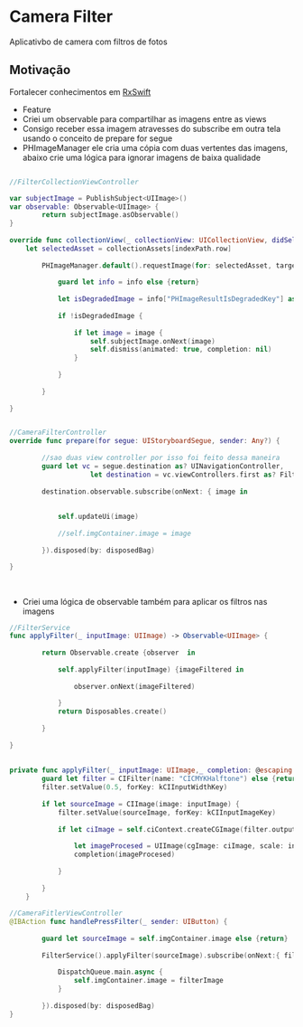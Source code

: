 # Camera Filter
Aplicativbo de camera com filtros de fotos


## Motivação
Fortalecer conhecimentos em [RxSwift](https://github.com/ReactiveX/RxSwif)


- Feature
- Criei um observable para compartilhar as imagens entre as views
- Consigo receber essa imagem atravesses do subscribe em outra tela usando o conceito de prepare for segue
- PHImageManager ele cria uma cópia com duas vertentes das imagens, abaixo crie uma lógica para ignorar imagens de baixa qualidade


```swift

//FilterCollectionViewController

var subjectImage = PublishSubject<UIImage>()
var observable: Observable<UIImage> {
		return subjectImage.asObservable()
}
	
override func collectionView(_ collectionView: UICollectionView, didSelectItemAt indexPath: IndexPath) {
	let selectedAsset = collectionAssets[indexPath.row]
		
		PHImageManager.default().requestImage(for: selectedAsset, targetSize: CGSize(width: 300, height: 300), contentMode: .aspectFill, options: nil) { image, info in
			
			guard let info = info else {return}
			
			let isDegradedImage = info["PHImageResultIsDegradedKey"] as! Bool
			
			if !isDegradedImage {
				
				if let image = image {
					self.subjectImage.onNext(image)
					self.dismiss(animated: true, completion: nil)
				}
				
			}
			
		}
		
}


//CameraFilterController
override func prepare(for segue: UIStoryboardSegue, sender: Any?) {
		
		//sao duas view controller por isso foi feito dessa maneira
		guard let vc = segue.destination as? UINavigationController,
					let destination = vc.viewControllers.first as? FilterCollectionViewController else {fatalError("dont existe route")}
		
		destination.observable.subscribe(onNext: { image in
			
			
			self.updateUi(image)
			
			//self.imgContainer.image = image
			
		}).disposed(by: disposedBag)
		
}
	
```

##
- Criei uma lógica de observable também para aplicar os filtros nas imagens


```swift
//FilterService  
func applyFilter(_ inputImage: UIImage) -> Observable<UIImage> {
		
		return Observable.create {observer  in
			
			self.applyFilter(inputImage) {imageFiltered in
				
				observer.onNext(imageFiltered)
				
			}
			return Disposables.create()
			
		}
		
}
	
	
private func applyFilter(_ inputImage: UIImage,_ completion: @escaping (UIImage)->Void) {
		guard let filter = CIFilter(name: "CICMYKHalftone") else {return}
		filter.setValue(0.5, forKey: kCIInputWidthKey)
		
		if let sourceImage = CIImage(image: inputImage) {
			filter.setValue(sourceImage, forKey: kCIInputImageKey)
			
			if let ciImage = self.ciContext.createCGImage(filter.outputImage!, from: filter.outputImage!.extent) {
				
				let imageProcesed = UIImage(cgImage: ciImage, scale: inputImage.scale, orientation: inputImage.imageOrientation)
				completion(imageProcesed)
				
			}
			
		}
	}
	
//CameraFitlerViewController
@IBAction func handlePressFilter(_ sender: UIButton) {
		
		guard let sourceImage = self.imgContainer.image else {return}
		
		FilterService().applyFilter(sourceImage).subscribe(onNext:{ filterImage in
			
			DispatchQueue.main.async {
				self.imgContainer.image = filterImage
			}
			
		}).disposed(by: disposedBag)
}

```







